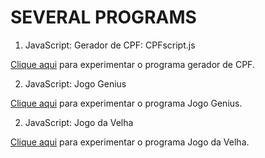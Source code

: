 ﻿# SEVERAL PROGRAMS

1. JavaScript: Gerador de CPF: CPFscript.js

<a href="https://joaonunodev.github.io/progs/CPF/indexCPF.html"> Clique aqui</a> para experimentar o programa gerador de CPF.

2. JavaScript: Jogo Genius

<a href="https://joaonunodev.github.io/progs/JogoGenius/jogoGenius.html"> Clique aqui</a> para experimentar o programa Jogo Genius.

2. JavaScript: Jogo da Velha

<a href="https://joaonunodev.github.io/progs/JogoVelha/indexJogoVelha.html"> Clique aqui</a> para experimentar o programa Jogo da Velha.
